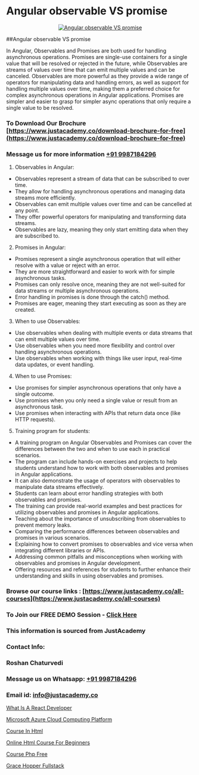 # Angular observable VS promise

<p align="center">
  <a href="https://justacademy.co/course-detail/angular-training">
    <img src="https://justacademy.co/storage2/course_image/1676637041_course_image.webp" alt="Angular observable VS promise">
  </a>
</p>
##Angular observable VS promise

In Angular, Observables and Promises are both used for handling asynchronous operations. Promises are single-use containers for a single value that will be resolved or rejected in the future, while Observables are streams of values over time that can emit multiple values and can be canceled. Observables are more powerful as they provide a wide range of operators for manipulating data and handling errors, as well as support for handling multiple values over time, making them a preferred choice for complex asynchronous operations in Angular applications. Promises are simpler and easier to grasp for simpler async operations that only require a single value to be resolved.
### To Download Our Brochure [https://www.justacademy.co/download-brochure-for-free](https://www.justacademy.co/download-brochure-for-free)
### Message us for more information [+91 9987184296](https://api.whatsapp.com/send?phone=919987184296)
1) Observables in Angular:
- Observables represent a stream of data that can be subscribed to over time.
- They allow for handling asynchronous operations and managing data streams more efficiently.
- Observables can emit multiple values over time and can be cancelled at any point.
- They offer powerful operators for manipulating and transforming data streams.
- Observables are lazy, meaning they only start emitting data when they are subscribed to.

2) Promises in Angular:
- Promises represent a single asynchronous operation that will either resolve with a value or reject with an error.
- They are more straightforward and easier to work with for simple asynchronous tasks.
- Promises can only resolve once, meaning they are not well-suited for data streams or multiple asynchronous operations.
- Error handling in promises is done through the catch() method.
- Promises are eager, meaning they start executing as soon as they are created.

3) When to use Observables:
- Use observables when dealing with multiple events or data streams that can emit multiple values over time.
- Use observables when you need more flexibility and control over handling asynchronous operations.
- Use observables when working with things like user input, real-time data updates, or event handling.

4) When to use Promises:
- Use promises for simpler asynchronous operations that only have a single outcome.
- Use promises when you only need a single value or result from an asynchronous task.
- Use promises when interacting with APIs that return data once (like HTTP requests).

5) Training program for students:
- A training program on Angular Observables and Promises can cover the differences between the two and when to use each in practical scenarios.
- The program can include hands-on exercises and projects to help students understand how to work with both observables and promises in Angular applications.
- It can also demonstrate the usage of operators with observables to manipulate data streams effectively.
- Students can learn about error handling strategies with both observables and promises.
- The training can provide real-world examples and best practices for utilizing observables and promises in Angular applications.
- Teaching about the importance of unsubscribing from observables to prevent memory leaks.
- Comparing the performance differences between observables and promises in various scenarios.
- Explaining how to convert promises to observables and vice versa when integrating different libraries or APIs.
- Addressing common pitfalls and misconceptions when working with observables and promises in Angular development.
- Offering resources and references for students to further enhance their understanding and skills in using observables and promises.

### Browse our course links : [https://www.justacademy.co/all-courses](https://www.justacademy.co/all-courses) 
### To Join our FREE DEMO Session - [Click Here](https://www.justacademy.co/register-for-course-demo)


### This information is sourced from JustAcademy
### Contact Info:
### Roshan Chaturvedi
### Message us on Whatsapp: [+91 9987184296](https://api.whatsapp.com/send?phone=919987184296)
### Email id: [info@justacademy.co](mailto:info@justacademy.co)
                
[What Is A React Developer](https://www.linkedin.com/pulse/what-react-developer-justacademy-chicago-vs8qf?trackingId=uyxOcPNG1tDi8E%2BOumImBg%3D%3D&lipi=urn%3Ali%3Apage%3Ad_flagship3_company_admin%3BXfdKLa%2BZRG%2B541nAJnPQxg%3D%3D)

[Microsoft Azure Cloud Computing Platform](https://www.linkedin.com/pulse/microsoft-azure-cloud-computing-platform-q1vxc?trackingId=oqOi%2Bowinok3vtsnSrJjaA%3D%3D&lipi=urn%3Ali%3Apage%3Ad_flagship3_company_admin%3B%2BhR3vy1dRIi%2FxP7UWLS2ww%3D%3D)

[Course In Html](https://medium.com/@abhidnya.1068/course-in-html-17f64063cc77)

[Online Html Course For Beginners](https://medium.com/@justacademytraining/online-html-course-for-beginners-d45102c3d5ba)

[Course Php Free](https://justacademyin.github.io/justacademy/course-php-free)

[Grace Hopper Fullstack](https://justacademyin.github.io/justacademy/grace-hopper-fullstack)

